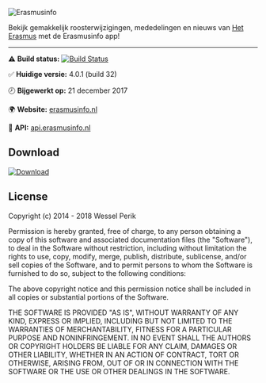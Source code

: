 ![Erasmusinfo](https://erasmusinfo.nl/img/Erasmusinfo-logo-text-v5.png)

Bekijk gemakkelijk roosterwijzigingen, mededelingen en nieuws van [Het Erasmus](https://www.het-erasmus.nl/) met de Erasmusinfo app!

---
:warning:	**Build status:** [![Build Status](http://jenkins.perik.me/job/Erasmusinfo/badge/icon)](http://jenkins.perik.me/job/Erasmusinfo/)

:white_check_mark: **Huidige versie:** 4.0.1 (build 32)

:clock8: **Bijgewerkt op:** 21 december 2017

:earth_africa: **Website:** [erasmusinfo.nl](https://erasmusinfo.nl/)

:key: **API:** [api.erasmusinfo.nl](https://api.erasmusinfo.nl/)

## Download

[![Download](https://erasmusinfo.nl/img/google-play.png)](https://play.google.com/store/apps/details?id=com.wesselperik.erasmusinfo)

## License

Copyright (c) 2014 - 2018 Wessel Perik

Permission is hereby granted, free of charge, to any person obtaining a copy
of this software and associated documentation files (the "Software"), to deal
in the Software without restriction, including without limitation the rights
to use, copy, modify, merge, publish, distribute, sublicense, and/or sell
copies of the Software, and to permit persons to whom the Software is
furnished to do so, subject to the following conditions:

The above copyright notice and this permission notice shall be included in all
copies or substantial portions of the Software.

THE SOFTWARE IS PROVIDED "AS IS", WITHOUT WARRANTY OF ANY KIND, EXPRESS OR
IMPLIED, INCLUDING BUT NOT LIMITED TO THE WARRANTIES OF MERCHANTABILITY,
FITNESS FOR A PARTICULAR PURPOSE AND NONINFRINGEMENT. IN NO EVENT SHALL THE
AUTHORS OR COPYRIGHT HOLDERS BE LIABLE FOR ANY CLAIM, DAMAGES OR OTHER
LIABILITY, WHETHER IN AN ACTION OF CONTRACT, TORT OR OTHERWISE, ARISING FROM,
OUT OF OR IN CONNECTION WITH THE SOFTWARE OR THE USE OR OTHER DEALINGS IN THE
SOFTWARE.
